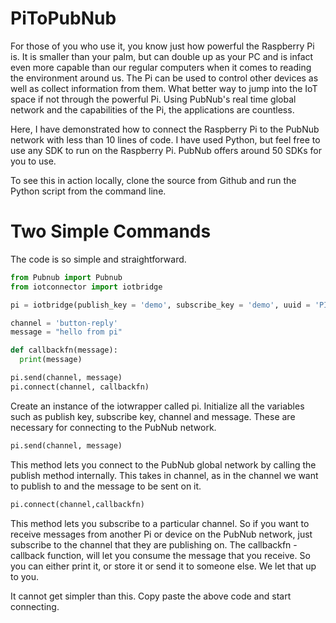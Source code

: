 PiToPubNub
==========
For those of you who use it, you know just how powerful the Raspberry Pi is. It is smaller than your palm, but can double up as your PC and is infact even more capable than our regular computers when it comes to reading the environment around us. The Pi can be used to control other devices as well as collect information from them. What better way to jump into the IoT space if not through the powerful Pi. Using PubNub's real time global network and the capabilities of the Pi, the applications are countless. 

Here, I have demonstrated how to connect the Raspberry Pi to the PubNub network with less than 10 lines of code. I have used Python, but feel free to use any SDK to run on the Raspberry Pi. PubNub offers around 50 SDKs for you to use.

To see this in action locally, clone the source from Github and run the Python script from the command line.


Two Simple Commands
======

The code is so simple and straightforward. 
```python
from Pubnub import Pubnub
from iotconnector import iotbridge

pi = iotbridge(publish_key = 'demo', subscribe_key = 'demo', uuid = 'PI')

channel = 'button-reply'
message = "hello from pi"

def callbackfn(message):
  print(message)

pi.send(channel, message)
pi.connect(channel, callbackfn)

```
Create an instance of the iotwrapper called pi. Initialize all the variables such as publish key, subscribe key, channel and message. These are necessary for connecting to the PubNub network.

```python
pi.send(channel, message) 
```
This method lets you connect to the PubNub global network by calling the publish method internally. This takes in channel, as in the channel we want to publish to and the message to be sent on it.

```python
pi.connect(channel,callbackfn)
```

This method lets you subscribe to a particular channel. So if you want to receive messages from another Pi or device on the PubNub network, just subscribe to the channel that they are publishing on. 
The callbackfn - callback function, will let you consume the message that you receive. So you can either print it, or store it or send it to someone else. We let that up to you. 

It cannot get simpler than this. Copy paste the above code and start connecting. 
